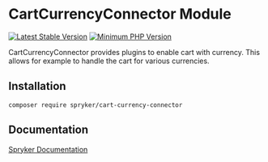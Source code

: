 # CartCurrencyConnector Module
[![Latest Stable Version](https://poser.pugx.org/spryker/cart-currency-connector/v/stable.svg)](https://packagist.org/packages/spryker/cart-currency-connector)
[![Minimum PHP Version](https://img.shields.io/badge/php-%3E%3D%207.4-8892BF.svg)](https://php.net/)

CartCurrencyConnector provides plugins to enable cart with currency. This allows for example to handle the cart for various currencies.

## Installation

```
composer require spryker/cart-currency-connector
```

## Documentation

[Spryker Documentation](https://docs.spryker.com)
